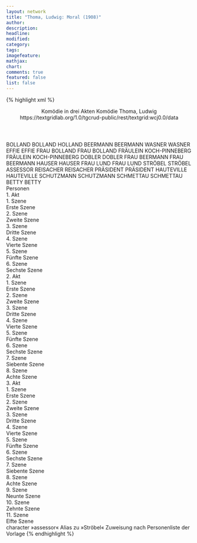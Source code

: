 ```yaml
---
layout: network
title: "Thoma, Ludwig: Moral (1908)"
author:
description:
headline:
modified:
category:
tags:
imagefeature: 
mathjax: 
chart: 
comments: true
featured: false
list: false
---
```

{% highlight xml %}
<?xml-model href="https://raw.githubusercontent.com/DLiNa/project/master/rules/lina.rnc"?><?xml-model href="https://raw.githubusercontent.com/DLiNa/project/master/rules/lina.sch"?>
<play xmlns="http://lina.digital">
  <header>
    <title>Moral</title>
    <subtitle>Komödie in drei Akten</subtitle>
  	<genretitle>Komödie</genretitle>
    <author>Thoma, Ludwig</author>
  	<date when="1908" type="premiere"/>
  	<date when="1909" type="print"/>
  	<source>https://textgridlab.org/1.0/tgcrud-public/rest/textgrid:wcj0.0/data</source>
  </header>
  <personae>
    <character>
      <name>BOLLAND</name>
      <alias xml:id="bolland">
        <name>BOLLAND</name>
      </alias>
    	<alias xml:id="holland">
    		<name>HOLLAND</name>
    	</alias>
    </character>
    <character>
      <name>BEERMANN</name>
      <alias xml:id="beermann">
        <name>BEERMANN</name>
      </alias>
    </character>
    <character>
      <name>WASNER</name>
      <alias xml:id="wasner">
        <name>WASNER</name>
      </alias>
    </character>
    <character>
      <name>EFFIE</name>
      <alias xml:id="effie">
        <name>EFFIE</name>
      </alias>
    </character>
    <character>
      <name>FRAU BOLLAND</name>
      <alias xml:id="frau_bolland">
        <name>FRAU BOLLAND</name>
      </alias>
    </character>
    <character>
      <name>FRÄULEIN KOCH-PINNEBERG</name>
      <alias xml:id="fräulein_koch-pinneberg">
        <name>FRÄULEIN KOCH-PINNEBERG</name>
      </alias>
    </character>
    <character>
      <name>DOBLER</name>
      <alias xml:id="dobler">
        <name>DOBLER</name>
      </alias>
    </character>
    <character>
      <name>FRAU BEERMANN</name>
      <alias xml:id="frau_beermann">
        <name>FRAU BEERMANN</name>
      </alias>
    </character>
    <character>
      <name>HAUSER</name>
      <alias xml:id="hauser">
        <name>HAUSER</name>
      </alias>
    </character>
    <character>
      <name>FRAU LUND</name>
      <alias xml:id="frau_lund">
        <name>FRAU LUND</name>
      </alias>
    </character>
    <character>
      <name>STRÖBEL</name>
      <alias xml:id="ströbel">
        <name>STRÖBEL</name>
      </alias>
    	<alias xml:id="assessor">
    		<name>ASSESSOR</name>
    	</alias>
    </character>
    <character>
      <name>REISACHER</name>
      <alias xml:id="reisacher">
        <name>REISACHER</name>
      </alias>
    </character>
    <character>
      <name>PRÄSIDENT</name>
      <alias xml:id="präsident">
        <name>PRÄSIDENT</name>
      </alias>
    </character>
    <character>
      <name>HAUTEVILLE</name>
      <alias xml:id="hauteville">
        <name>HAUTEVILLE</name>
      </alias>
    </character>
    <character>
      <name>SCHUTZMANN</name>
      <alias xml:id="schutzmann">
        <name>SCHUTZMANN</name>
      </alias>
    </character>
    <character>
      <name>SCHMETTAU</name>
      <alias xml:id="schmettau">
        <name>SCHMETTAU</name>
      </alias>
    </character>
    <character>
      <name>BETTY</name>
      <alias xml:id="betty">
        <name>BETTY</name>
      </alias>
    </character>
  </personae>
  <text>
    <div>
      <head>Personen</head>
    </div>
    <div>
      <head>1. Akt</head>
      <div>
        <head>1. Szene</head>
        <div>
          <head>Erste Szene</head>
          <sp who="#bolland">
            <amount n="20" unit="speech_acts"/>
            <amount n="231" unit="words"/>
            <amount n="16" unit="lines"/>
            <amount n="1381" unit="chars"/>
          </sp>
          <sp who="#beermann">
            <amount n="12" unit="speech_acts"/>
            <amount n="119" unit="words"/>
            <amount n="10" unit="lines"/>
            <amount n="662" unit="chars"/>
          </sp>
          <sp who="#wasner">
            <amount n="4" unit="speech_acts"/>
            <amount n="41" unit="words"/>
            <amount n="3" unit="lines"/>
            <amount n="251" unit="chars"/>
          </sp>
          <sp who="#effie">
            <amount n="3" unit="speech_acts"/>
            <amount n="28" unit="words"/>
            <amount n="3" unit="lines"/>
            <amount n="159" unit="chars"/>
          </sp>
          <sp who="#frau_bolland">
            <amount n="15" unit="speech_acts"/>
            <amount n="150" unit="words"/>
            <amount n="13" unit="lines"/>
            <amount n="885" unit="chars"/>
          </sp>
          <sp who="#fräulein_koch-pinneberg">
            <amount n="3" unit="speech_acts"/>
            <amount n="19" unit="words"/>
            <amount n="3" unit="lines"/>
            <amount n="106" unit="chars"/>
          </sp>
          <sp who="#dobler">
            <amount n="19" unit="speech_acts"/>
            <amount n="307" unit="words"/>
            <amount n="14" unit="lines"/>
            <amount n="1681" unit="chars"/>
          </sp>
          <sp who="#frau_beermann">
            <amount n="3" unit="speech_acts"/>
            <amount n="20" unit="words"/>
            <amount n="3" unit="lines"/>
            <amount n="114" unit="chars"/>
          </sp>
          <sp who="#hauser">
            <amount n="1" unit="speech_acts"/>
            <amount n="6" unit="words"/>
            <amount n="1" unit="lines"/>
            <amount n="34" unit="chars"/>
          </sp>
        </div>
      </div>
      <div>
        <head>2. Szene</head>
        <div>
          <head>Zweite Szene</head>
          <sp who="#beermann">
            <amount n="1" unit="speech_acts"/>
            <amount n="17" unit="words"/>
            <amount n="103" unit="chars"/>
          </sp>
          <sp who="#hauser">
            <amount n="8" unit="speech_acts"/>
            <amount n="60" unit="words"/>
            <amount n="8" unit="lines"/>
            <amount n="360" unit="chars"/>
          </sp>
          <sp who="#dobler">
            <amount n="4" unit="speech_acts"/>
            <amount n="31" unit="words"/>
            <amount n="4" unit="lines"/>
            <amount n="188" unit="chars"/>
          </sp>
          <sp who="#bolland">
            <amount n="10" unit="speech_acts"/>
            <amount n="295" unit="words"/>
            <amount n="8" unit="lines"/>
            <amount n="1677" unit="chars"/>
          </sp>
        </div>
      </div>
      <div>
        <head>3. Szene</head>
        <div>
          <head>Dritte Szene</head>
          <sp who="#frau_beermann">
            <amount n="2" unit="speech_acts"/>
            <amount n="18" unit="words"/>
            <amount n="2" unit="lines"/>
            <amount n="107" unit="chars"/>
          </sp>
          <sp who="#frau_lund">
            <amount n="5" unit="speech_acts"/>
            <amount n="67" unit="words"/>
            <amount n="4" unit="lines"/>
            <amount n="349" unit="chars"/>
          </sp>
          <sp who="#beermann">
            <amount n="1" unit="speech_acts"/>
            <amount n="12" unit="words"/>
            <amount n="1" unit="lines"/>
            <amount n="75" unit="chars"/>
          </sp>
          <sp who="#bolland">
            <amount n="2" unit="speech_acts"/>
            <amount n="8" unit="words"/>
            <amount n="2" unit="lines"/>
            <amount n="47" unit="chars"/>
          </sp>
          <sp who="#dobler">
            <amount n="1" unit="speech_acts"/>
            <amount n="5" unit="words"/>
            <amount n="1" unit="lines"/>
            <amount n="24" unit="chars"/>
          </sp>
        </div>
      </div>
      <div>
        <head>4. Szene</head>
        <div>
          <head>Vierte Szene</head>
          <sp who="#frau_bolland">
            <amount n="5" unit="speech_acts"/>
            <amount n="113" unit="words"/>
            <amount n="3" unit="lines"/>
            <amount n="595" unit="chars"/>
          </sp>
          <sp who="#effie">
            <amount n="2" unit="speech_acts"/>
            <amount n="13" unit="words"/>
            <amount n="2" unit="lines"/>
            <amount n="79" unit="chars"/>
          </sp>
          <sp who="#frau_lund">
            <amount n="3" unit="speech_acts"/>
            <amount n="45" unit="words"/>
            <amount n="2" unit="lines"/>
            <amount n="244" unit="chars"/>
          </sp>
          <sp who="#frau_beermann">
            <amount n="1" unit="speech_acts"/>
            <amount n="3" unit="words"/>
            <amount n="1" unit="lines"/>
            <amount n="18" unit="chars"/>
          </sp>
          <sp who="#bolland">
            <amount n="2" unit="speech_acts"/>
            <amount n="11" unit="words"/>
            <amount n="2" unit="lines"/>
            <amount n="47" unit="chars"/>
          </sp>
          <sp who="#dobler">
            <amount n="1" unit="speech_acts"/>
            <amount n="15" unit="words"/>
            <amount n="1" unit="lines"/>
            <amount n="84" unit="chars"/>
          </sp>
          <sp who="#beermann">
            <amount n="1" unit="speech_acts"/>
            <amount n="4" unit="words"/>
            <amount n="1" unit="lines"/>
            <amount n="23" unit="chars"/>
          </sp>
        </div>
      </div>
      <div>
        <head>5. Szene</head>
        <div>
          <head>Fünfte Szene</head>
          <sp who="#frau_lund">
            <amount n="1" unit="speech_acts"/>
            <amount n="8" unit="words"/>
            <amount n="1" unit="lines"/>
            <amount n="41" unit="chars"/>
          </sp>
          <sp who="#frau_beermann">
            <amount n="1" unit="speech_acts"/>
            <amount n="22" unit="words"/>
            <amount n="119" unit="chars"/>
          </sp>
          <sp who="#frau_bolland">
            <amount n="3" unit="speech_acts"/>
            <amount n="21" unit="words"/>
            <amount n="3" unit="lines"/>
            <amount n="110" unit="chars"/>
          </sp>
          <sp who="#bolland">
            <amount n="2" unit="speech_acts"/>
            <amount n="5" unit="words"/>
            <amount n="2" unit="lines"/>
            <amount n="21" unit="chars"/>
          </sp>
        </div>
      </div>
      <div>
        <head>6. Szene</head>
        <div>
          <head>Sechste Szene</head>
          <sp who="#frau_lund">
            <amount n="51" unit="speech_acts"/>
            <amount n="781" unit="words"/>
            <amount n="34" unit="lines"/>
            <amount n="4396" unit="chars"/>
          </sp>
          <sp who="#hauser">
            <amount n="35" unit="speech_acts"/>
            <amount n="430" unit="words"/>
            <amount n="25" unit="lines"/>
            <amount n="2499" unit="chars"/>
          </sp>
          <sp who="#beermann">
            <amount n="48" unit="speech_acts"/>
            <amount n="462" unit="words"/>
            <amount n="42" unit="lines"/>
            <amount n="2630" unit="chars"/>
          </sp>
          <sp who="#frau_beermann">
            <amount n="14" unit="speech_acts"/>
            <amount n="149" unit="words"/>
            <amount n="12" unit="lines"/>
            <amount n="812" unit="chars"/>
          </sp>
          <sp who="#bolland">
            <amount n="37" unit="speech_acts"/>
            <amount n="491" unit="words"/>
            <amount n="26" unit="lines"/>
            <amount n="2881" unit="chars"/>
          </sp>
          <sp who="#wasner">
            <amount n="32" unit="speech_acts"/>
            <amount n="537" unit="words"/>
            <amount n="21" unit="lines"/>
            <amount n="3164" unit="chars"/>
          </sp>
          <sp who="#bolland #wasner">
            <amount n="1" unit="speech_acts"/>
            <amount n="4" unit="words"/>
            <amount n="1" unit="lines"/>
            <amount n="18" unit="chars"/>
          </sp>
          <sp who="#holland">
            <amount n="1" unit="speech_acts"/>
            <amount n="2" unit="words"/>
            <amount n="1" unit="lines"/>
            <amount n="15" unit="chars"/>
          </sp>
        </div>
      </div>
    </div>
    <div>
      <head>2. Akt</head>
      <div>
        <head>1. Szene</head>
        <div>
          <head>Erste Szene</head>
          <sp who="#ströbel">
            <amount n="9" unit="speech_acts"/>
            <amount n="112" unit="words"/>
            <amount n="8" unit="lines"/>
            <amount n="668" unit="chars"/>
          </sp>
          <sp who="#reisacher">
            <amount n="10" unit="speech_acts"/>
            <amount n="61" unit="words"/>
            <amount n="10" unit="lines"/>
            <amount n="313" unit="chars"/>
          </sp>
          <sp who="#assessor">
            <amount n="1" unit="speech_acts"/>
            <amount n="10" unit="words"/>
            <amount n="1" unit="lines"/>
            <amount n="60" unit="chars"/>
          </sp>
        </div>
      </div>
      <div>
        <head>2. Szene</head>
        <div>
          <head>Zweite Szene</head>
          <sp who="#präsident">
            <amount n="32" unit="speech_acts"/>
            <amount n="701" unit="words"/>
            <amount n="19" unit="lines"/>
            <amount n="4154" unit="chars"/>
          </sp>
          <sp who="#ströbel">
            <amount n="31" unit="speech_acts"/>
            <amount n="337" unit="words"/>
            <amount n="24" unit="lines"/>
            <amount n="2000" unit="chars"/>
          </sp>
        </div>
      </div>
      <div>
        <head>3. Szene</head>
        <div>
          <head>Dritte Szene</head>
          <sp who="#ströbel">
            <amount n="9" unit="speech_acts"/>
            <amount n="96" unit="words"/>
            <amount n="9" unit="lines"/>
            <amount n="531" unit="chars"/>
          </sp>
          <sp who="#reisacher">
            <amount n="9" unit="speech_acts"/>
            <amount n="76" unit="words"/>
            <amount n="8" unit="lines"/>
            <amount n="395" unit="chars"/>
          </sp>
        </div>
      </div>
      <div>
        <head>4. Szene</head>
        <div>
          <head>Vierte Szene</head>
          <sp who="#hauteville">
            <amount n="68" unit="speech_acts"/>
            <amount n="964" unit="words"/>
            <amount n="51" unit="lines"/>
            <amount n="5337" unit="chars"/>
          </sp>
          <sp who="#ströbel">
            <amount n="70" unit="speech_acts"/>
            <amount n="933" unit="words"/>
            <amount n="53" unit="lines"/>
            <amount n="5386" unit="chars"/>
          </sp>
          <sp who="#schutzmann">
            <amount n="1" unit="speech_acts"/>
            <amount n="6" unit="words"/>
            <amount n="1" unit="lines"/>
            <amount n="44" unit="chars"/>
          </sp>
          <sp who="#reisacher">
            <amount n="2" unit="speech_acts"/>
            <amount n="15" unit="words"/>
            <amount n="2" unit="lines"/>
            <amount n="109" unit="chars"/>
          </sp>
        </div>
      </div>
      <div>
        <head>5. Szene</head>
        <div>
          <head>Fünfte Szene</head>
          <sp who="#beermann">
            <amount n="17" unit="speech_acts"/>
            <amount n="344" unit="words"/>
            <amount n="8" unit="lines"/>
            <amount n="1976" unit="chars"/>
          </sp>
          <sp who="#ströbel">
            <amount n="17" unit="speech_acts"/>
            <amount n="196" unit="words"/>
            <amount n="14" unit="lines"/>
            <amount n="1088" unit="chars"/>
          </sp>
          <sp who="#reisacher">
            <amount n="1" unit="speech_acts"/>
            <amount n="15" unit="words"/>
            <amount n="1" unit="lines"/>
            <amount n="89" unit="chars"/>
          </sp>
        </div>
      </div>
      <div>
        <head>6. Szene</head>
        <div>
          <head>Sechste Szene</head>
          <sp who="#ströbel">
            <amount n="54" unit="speech_acts"/>
            <amount n="773" unit="words"/>
            <amount n="40" unit="lines"/>
            <amount n="4635" unit="chars"/>
          </sp>
          <sp who="#beermann">
            <amount n="52" unit="speech_acts"/>
            <amount n="887" unit="words"/>
            <amount n="37" unit="lines"/>
            <amount n="4938" unit="chars"/>
          </sp>
          <sp who="#reisacher">
            <amount n="1" unit="speech_acts"/>
            <amount n="9" unit="words"/>
            <amount n="1" unit="lines"/>
            <amount n="53" unit="chars"/>
          </sp>
        </div>
      </div>
      <div>
        <head>7. Szene</head>
        <div>
          <head>Siebente Szene</head>
          <sp who="#präsident">
            <amount n="1" unit="speech_acts"/>
            <amount n="71" unit="words"/>
            <amount n="452" unit="chars"/>
          </sp>
        </div>
      </div>
      <div>
        <head>8. Szene</head>
        <div>
          <head>Achte Szene</head>
          <sp who="#präsident">
            <amount n="33" unit="speech_acts"/>
            <amount n="443" unit="words"/>
            <amount n="26" unit="lines"/>
            <amount n="2587" unit="chars"/>
          </sp>
          <sp who="#schmettau">
            <amount n="20" unit="speech_acts"/>
            <amount n="728" unit="words"/>
            <amount n="5" unit="lines"/>
            <amount n="4010" unit="chars"/>
          </sp>
          <sp who="#ströbel">
            <amount n="17" unit="speech_acts"/>
            <amount n="138" unit="words"/>
            <amount n="15" unit="lines"/>
            <amount n="814" unit="chars"/>
          </sp>
          <sp who="#assessor">
            <amount n="1" unit="speech_acts"/>
            <amount n="2" unit="words"/>
            <amount n="1" unit="lines"/>
            <amount n="13" unit="chars"/>
          </sp>
        </div>
      </div>
    </div>
    <div>
      <head>3. Akt</head>
      <div>
        <head>1. Szene</head>
        <div>
          <head>Erste Szene</head>
          <sp who="#frau_beermann">
            <amount n="4" unit="speech_acts"/>
            <amount n="27" unit="words"/>
            <amount n="4" unit="lines"/>
            <amount n="148" unit="chars"/>
          </sp>
          <sp who="#beermann">
            <amount n="4" unit="speech_acts"/>
            <amount n="37" unit="words"/>
            <amount n="4" unit="lines"/>
            <amount n="212" unit="chars"/>
          </sp>
        </div>
      </div>
      <div>
        <head>2. Szene</head>
        <div>
          <head>Zweite Szene</head>
          <sp who="#effie">
            <amount n="10" unit="speech_acts"/>
            <amount n="80" unit="words"/>
            <amount n="10" unit="lines"/>
            <amount n="438" unit="chars"/>
          </sp>
          <sp who="#beermann">
            <amount n="11" unit="speech_acts"/>
            <amount n="97" unit="words"/>
            <amount n="11" unit="lines"/>
            <amount n="498" unit="chars"/>
          </sp>
          <sp who="#frau_beermann">
            <amount n="3" unit="speech_acts"/>
            <amount n="18" unit="words"/>
            <amount n="3" unit="lines"/>
            <amount n="85" unit="chars"/>
          </sp>
        </div>
      </div>
      <div>
        <head>3. Szene</head>
        <div>
          <head>Dritte Szene</head>
          <sp who="#beermann">
            <amount n="38" unit="speech_acts"/>
            <amount n="394" unit="words"/>
            <amount n="33" unit="lines"/>
            <amount n="2112" unit="chars"/>
          </sp>
          <sp who="#frau_beermann">
            <amount n="38" unit="speech_acts"/>
            <amount n="800" unit="words"/>
            <amount n="27" unit="lines"/>
            <amount n="4386" unit="chars"/>
          </sp>
        </div>
      </div>
      <div>
        <head>4. Szene</head>
        <div>
          <head>Vierte Szene</head>
          <sp who="#beermann">
            <amount n="1" unit="speech_acts"/>
            <amount n="1" unit="words"/>
            <amount n="1" unit="lines"/>
            <amount n="7" unit="chars"/>
          </sp>
        </div>
      </div>
      <div>
        <head>5. Szene</head>
        <div>
          <head>Fünfte Szene</head>
          <sp who="#hauser">
            <amount n="47" unit="speech_acts"/>
            <amount n="721" unit="words"/>
            <amount n="32" unit="lines"/>
            <amount n="4022" unit="chars"/>
          </sp>
          <sp who="#beermann">
            <amount n="48" unit="speech_acts"/>
            <amount n="800" unit="words"/>
            <amount n="31" unit="lines"/>
            <amount n="4419" unit="chars"/>
          </sp>
          <sp who="#betty">
            <amount n="1" unit="speech_acts"/>
            <amount n="36" unit="words"/>
            <amount n="200" unit="chars"/>
          </sp>
        </div>
      </div>
      <div>
        <head>6. Szene</head>
        <div>
          <head>Sechste Szene</head>
          <sp who="#wasner">
            <amount n="18" unit="speech_acts"/>
            <amount n="598" unit="words"/>
            <amount n="8" unit="lines"/>
            <amount n="3601" unit="chars"/>
          </sp>
          <sp who="#beermann">
            <amount n="17" unit="speech_acts"/>
            <amount n="139" unit="words"/>
            <amount n="16" unit="lines"/>
            <amount n="792" unit="chars"/>
          </sp>
        </div>
      </div>
      <div>
        <head>7. Szene</head>
        <div>
          <head>Siebente Szene</head>
          <sp who="#betty">
            <amount n="1" unit="speech_acts"/>
            <amount n="7" unit="words"/>
            <amount n="1" unit="lines"/>
            <amount n="33" unit="chars"/>
          </sp>
          <sp who="#beermann">
            <amount n="1" unit="speech_acts"/>
            <amount n="32" unit="words"/>
            <amount n="179" unit="chars"/>
          </sp>
        </div>
      </div>
      <div>
        <head>8. Szene</head>
        <div>
          <head>Achte Szene</head>
          <sp who="#wasner">
            <amount n="3" unit="speech_acts"/>
            <amount n="41" unit="words"/>
            <amount n="2" unit="lines"/>
            <amount n="234" unit="chars"/>
          </sp>
          <sp who="#beermann">
            <amount n="3" unit="speech_acts"/>
            <amount n="45" unit="words"/>
            <amount n="2" unit="lines"/>
            <amount n="245" unit="chars"/>
          </sp>
        </div>
      </div>
      <div>
        <head>9. Szene</head>
        <div>
          <head>Neunte Szene</head>
          <sp who="#ströbel">
            <amount n="2" unit="speech_acts"/>
            <amount n="16" unit="words"/>
            <amount n="2" unit="lines"/>
            <amount n="89" unit="chars"/>
          </sp>
          <sp who="#beermann">
            <amount n="1" unit="speech_acts"/>
            <amount n="11" unit="words"/>
            <amount n="1" unit="lines"/>
            <amount n="54" unit="chars"/>
          </sp>
          <sp who="#wasner">
            <amount n="2" unit="speech_acts"/>
            <amount n="22" unit="words"/>
            <amount n="1" unit="lines"/>
            <amount n="127" unit="chars"/>
          </sp>
        </div>
      </div>
      <div>
        <head>10. Szene</head>
        <div>
          <head>Zehnte Szene</head>
          <sp who="#ströbel">
            <amount n="40" unit="speech_acts"/>
            <amount n="903" unit="words"/>
            <amount n="21" unit="lines"/>
            <amount n="5168" unit="chars"/>
          </sp>
          <sp who="#beermann">
            <amount n="39" unit="speech_acts"/>
            <amount n="352" unit="words"/>
            <amount n="34" unit="lines"/>
            <amount n="1971" unit="chars"/>
          </sp>
        </div>
      </div>
      <div>
        <head>11. Szene</head>
        <div>
          <head>Elfte Szene</head>
          <sp who="#schmettau">
            <amount n="14" unit="speech_acts"/>
            <amount n="166" unit="words"/>
            <amount n="9" unit="lines"/>
            <amount n="942" unit="chars"/>
          </sp>
          <sp who="#ströbel">
            <amount n="10" unit="speech_acts"/>
            <amount n="228" unit="words"/>
            <amount n="5" unit="lines"/>
            <amount n="1363" unit="chars"/>
          </sp>
          <sp who="#beermann">
            <amount n="7" unit="speech_acts"/>
            <amount n="70" unit="words"/>
            <amount n="6" unit="lines"/>
            <amount n="388" unit="chars"/>
          </sp>
        </div>
      </div>
    </div>
  </text>
	<documentation>
		<change n="1" who="dariokampkaspar" type="adjustSpeaker">
			<path/>
			<orig>character »assessor«</orig>
			<corr>Alias zu »Ströbel«</corr>
			<comment>Zuweisung nach Personenliste der Vorlage</comment>
		</change>
	</documentation>
</play>
{% endhighlight %}